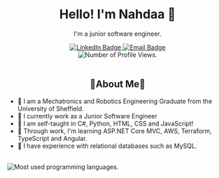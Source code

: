 <div align=center>
  <h1>Hello! I'm Nahdaa 👋</h1>
  <p>I'm a junior software engineer.</p>
  <a href="https://www.linkedin.com/in/nahdaa-jawed/">
    <img src="https://img.shields.io/badge/LinkedIn-FFB3C6?logo=linkedin&logoColor=white&style=for-the-badge" alt="LinkedIn     Badge"/>
  </a>
  <a href="mailto:nahdaajawed@gmail.com">
    <img src="https://img.shields.io/badge/Email-FFB3C6?logo=gmail&logoColor=white&style=for-the-badge" alt="Email Badge"/>
  </a>
  <br />
  <img src="https://komarev.com/ghpvc/?username=NahdaaJ&style=for-the-badge&color=FFA1B9" alt="Number of Profile Views."/>
</div>

<br/>

<h2 align=center>🌸About Me🌸</h2>
  <ul>
    <li>🌸 I am a Mechatronics and Robotics Engineering Graduate from the University of Sheffield.</li>
    <li>🌸 I currently work as a Junior Software Engineer</li>
    <li>🌸 I am self-taught in C#, Python, HTML, CSS and JavaScript!</li>
    <li>🌸 Through work, I'm learning ASP.NET Core MVC, AWS, Terraform, TypeScript and Angular.</li>
    <li>🌸 I have experience with relational databases such as MySQL.</li>
  </ul>
<br />
<img src="https://github-readme-stats.vercel.app/api/top-langs/?username=NahdaaJ&layout=compact&bg_color=FFC8DD&title_color=000000&text_colour=000000&card_width=900" alt="Most used programming languages."/>
